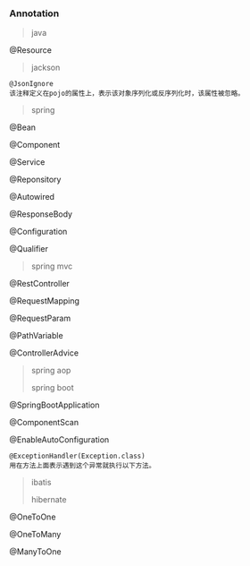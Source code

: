 ### Annotation

> java

@Resource

> jackson

```
@JsonIgnore
该注释定义在pojo的属性上，表示该对象序列化或反序列化时，该属性被忽略。
```

> spring

@Bean

@Component

@Service

@Reponsitory

@Autowired



@ResponseBody

@Configuration

@Qualifier

> spring mvc

@RestController

@RequestMapping

@RequestParam

@PathVariable

@ControllerAdvice

> spring aop
>
> spring boot

@SpringBootApplication

@ComponentScan

@EnableAutoConfiguration

```
@ExceptionHandler(Exception.class)
用在方法上面表示遇到这个异常就执行以下方法。
```



> ibatis
>
> hibernate

@OneToOne

 @OneToMany

 @ManyToOne

